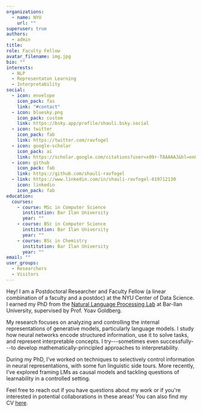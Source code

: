 ```yaml
---
organizations:
  - name: NYU
    url: ""
superuser: true
authors:
  - admin
title:
role: Faculty Fellow
avatar_filename: img.jpg
bio: ""
interests:
  - NLP
  - Representaton Learning
  - Interpretability
social:
  - icon: envelope
    icon_pack: fas
    link: "#contact"
  - icon: bluesky.png
    icon_pack: custom
    link: https://bsky.app/profile/shauli.bsky.social
  - icon: twitter
    icon_pack: fab
    link: https://twitter.com/ravfogel
  - icon: google-scholar
    icon_pack: ai
    link: https://scholar.google.com/citations?user=x09r-T8AAAAJ&hl=en&oi=ao
  - icon: github
    icon_pack: fab
    link: https://github.com/shauli-ravfogel
  - link: https://www.linkedin.com/in/shauli-ravfogel-619712130
    icon: linkedin
    icon_pack: fab
education:
  courses:
    - course: MSc in Computer Science
      institution: Bar Ilan University
      year: ""
    - course: BSc in Computer Science
      institution: Bar Ilan University
      year: ""
    - course: BSc in Chemistry
      institution: Bar Ilan University
      year: ""
email: ""
user_groups:
  - Researchers
  - Visitors
---
```

Hey! I am a Postdoctoral Researcher and Faculty Fellow (a linear combination of a faculty and a postdoc) at the NYU Center of Data Science. I earned my PhD from the [Natural Language Processing Lab](https://biu-nlp.github.io/) at Bar-Ilan University, supervised by Prof. Yoav Goldberg.

My research focuses on analyzing and controlling the internal representations of generative models, particularly language models. I study how neural networks encode structured information, use it to solve tasks, and represent interpretable concepts. I try---sometimes even successfully---to develop mathematically-principled approaches to interpretability.

During my PhD, I’ve worked on techniques to selectively control information in neural representations, with some fun linguistic side tours. More recently, I’ve explored framing LMs as causal models and tackling questions of learnability in a controlled setting.

Feel free to reach out if you have questions about my work or if you're interested in potential collaborations in these areas! You can also find my CV [here](cv/cv.pdf).
